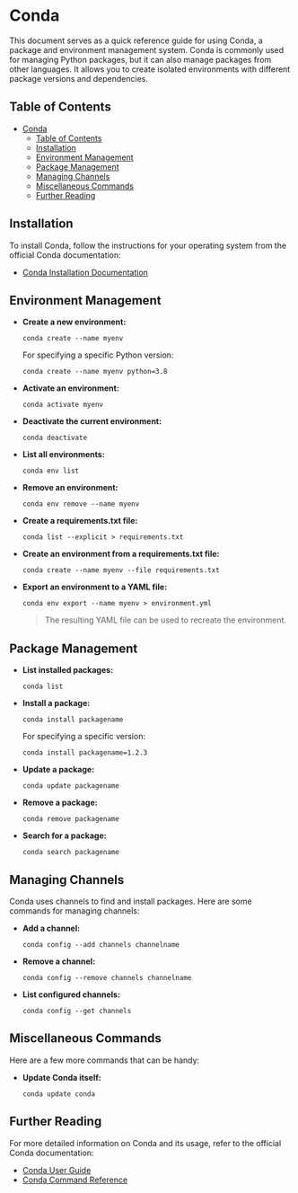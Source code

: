 # Conda

This document serves as a quick reference guide for using Conda, a package and environment management system. Conda is commonly used for managing Python packages, but it can also manage packages from other languages. It allows you to create isolated environments with different package versions and dependencies.

## Table of Contents

- [Conda](#conda)
  - [Table of Contents](#table-of-contents)
  - [Installation](#installation)
  - [Environment Management](#environment-management)
  - [Package Management](#package-management)
  - [Managing Channels](#managing-channels)
  - [Miscellaneous Commands](#miscellaneous-commands)
  - [Further Reading](#further-reading)

## Installation

To install Conda, follow the instructions for your operating system from the official Conda documentation:

- [Conda Installation Documentation](https://docs.conda.io/projects/conda/en/latest/user-guide/install/index.html)

## Environment Management

- **Create a new environment:**

  ```shell
  conda create --name myenv
  ```

  For specifying a specific Python version:

  ```shell
  conda create --name myenv python=3.8
  ```

- **Activate an environment:**

  ```shell
  conda activate myenv
  ```

- **Deactivate the current environment:**

  ```shell
  conda deactivate
  ```

- **List all environments:**

  ```shell
  conda env list
  ```

- **Remove an environment:**

  ```shell
  conda env remove --name myenv
  ```

- **Create a requirements.txt file:**

  ```shell
  conda list --explicit > requirements.txt
  ```

- **Create an environment from a requirements.txt file:**

  ```shell
  conda create --name myenv --file requirements.txt
  ```

- **Export an environment to a YAML file:**

  ```shell
  conda env export --name myenv > environment.yml
  ```

    > The resulting YAML file can be used to recreate the environment.

## Package Management

- **List installed packages:**

  ```shell
  conda list
  ```

- **Install a package:**

  ```shell
  conda install packagename
  ```

  For specifying a specific version:

  ```shell
  conda install packagename=1.2.3
  ```

- **Update a package:**

  ```shell
  conda update packagename
  ```

- **Remove a package:**

  ```shell
  conda remove packagename
  ```

- **Search for a package:**

  ```shell
  conda search packagename
  ```

## Managing Channels

Conda uses channels to find and install packages. Here are some commands for managing channels:

- **Add a channel:**

  ```shell
  conda config --add channels channelname
  ```

- **Remove a channel:**

  ```shell
  conda config --remove channels channelname
  ```

- **List configured channels:**

  ```shell
  conda config --get channels
  ```

## Miscellaneous Commands

Here are a few more commands that can be handy:

- **Update Conda itself:**

  ```shell
  conda update conda
  ```

## Further Reading

For more detailed information on Conda and its usage, refer to the official Conda documentation:

- [Conda User Guide](https://docs.conda.io/projects/conda/en/latest/user-guide/index.html)
- [Conda Command Reference](https://docs.conda.io/projects/conda/en/latest/commands.html)
